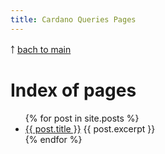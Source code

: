 ```yaml
---
title: Cardano Queries Pages
---
```


￪ [bach to main](00_main.md)

# Index of pages

<ul>
  {% for post in site.posts %}
    <li>
      <a href="{{ post.url }}">{{ post.title }}</a>
      {{ post.excerpt }}
    </li>
  {% endfor %}
</ul>